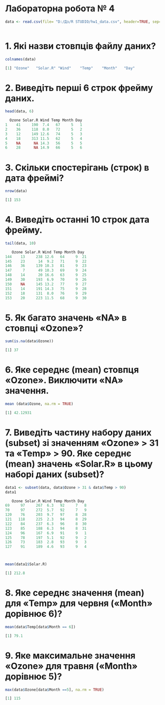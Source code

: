 # Лабораторна робота № 4 
```r
data <- read.csv(file= "D:/Дз/R STUDIO/hw1_data.csv", header=TRUE, sep=",")
 
```

# 1. Які назви стовпців файлу даних?
```r
colnames(data)

[1] "Ozone"   "Solar.R" "Wind"    "Temp"    "Month"   "Day" 
```

# 2. Виведіть перші 6 строк фрейму даних.
```r
head(data, 6)

  Ozone Solar.R Wind Temp Month Day
1    41     190  7.4   67     5   1
2    36     118  8.0   72     5   2
3    12     149 12.6   74     5   3
4    18     313 11.5   62     5   4
5    NA      NA 14.3   56     5   5
6    28      NA 14.9   66     5   6
```


# 3. Скільки спостерігань (строк) в дата фреймі?
```r
nrow(data)

[1] 153
```
#   4. Виведіть останні 10 строк дата фрейму.
```r
tail(data, 10)

   Ozone Solar.R Wind Temp Month Day
144    13     238 12.6   64     9  21
145    23      14  9.2   71     9  22
146    36     139 10.3   81     9  23
147     7      49 10.3   69     9  24
148    14      20 16.6   63     9  25
149    30     193  6.9   70     9  26
150    NA     145 13.2   77     9  27
151    14     191 14.3   75     9  28
152    18     131  8.0   76     9  29
153    20     223 11.5   68     9  30
```
# 5. Як багато значень «NA» в стовпці «Ozone»?
```r
sum(is.na(data$Ozone))

[1] 37
```
#   6. Яке середнє (mean) стовпця «Ozone». Виключити «NA» значення.
```r
mean (data$Ozone, na.rm = TRUE)

[1] 42.12931
```
# 7. Виведіть частину набору даних (subset) зі значенням «Ozone» > 31 та «Temp» > 90. Яке середнє (mean) значень «Solar.R» в цьому наборі даних (subset)?
```r
data1 <- subset(data, data$Ozone > 31 & data$Temp > 90)
data1

   Ozone Solar.R Wind Temp Month Day
69     97     267  6.3   92     7   8
70     97     272  5.7   92     7   9
120    76     203  9.7   97     8  28
121   118     225  2.3   94     8  29
122    84     237  6.3   96     8  30
123    85     188  6.3   94     8  31
124    96     167  6.9   91     9   1
125    78     197  5.1   92     9   2
126    73     183  2.8   93     9   3
127    91     189  4.6   93     9   4



mean(data1$Solar.R)

[1] 212.8
```

#   8. Яке середнє значення (mean) для «Temp» для червня («Month» дорівнює 6)?
```r
mean(data$Temp[data$Month == 6])

[1] 79.1

```
#   9. Яке максимальне значення «Ozone» для травня («Month» дорівнює 5)?
```r
max(data$Ozone[data$Month ==5], na.rm = TRUE)

[1] 115
```
